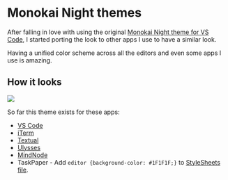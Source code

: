 # Monokai Night themes

After falling in love with using the original [Monokai Night theme for VS Code](https://github.com/fabiospampinato/vscode-monokai-night#readme), I started porting the look to other apps I use to have a similar look.

Having a unified color scheme across all the editors and even some apps I use is amazing.

## How it looks

![](https://i.imgur.com/Xffv68c.jpg)

So far this theme exists for these apps:

- [VS Code](https://github.com/fabiospampinato/vscode-monokai-night#readme)
- [iTerm](https://github.com/nikitavoloboev/my-mac-os/tree/master/iterm#readme)
- [Textual](https://github.com/nikitavoloboev/my-mac-os/tree/master/textual#readme)
- [Ulysses](https://styles.ulyssesapp.com/bundle/Monokai+Night/5bbcb619b3dafa6b4e6d6bd4)
- [MindNode](https://github.com/nikitavoloboev/my-mac-os/tree/master/mindnode#readme)
- TaskPaper - Add `editor {background-color: #1F1F1F;}` to [StyleSheets file](https://support.hogbaysoftware.com/t/how-do-you-edit-the-theme/1245).
